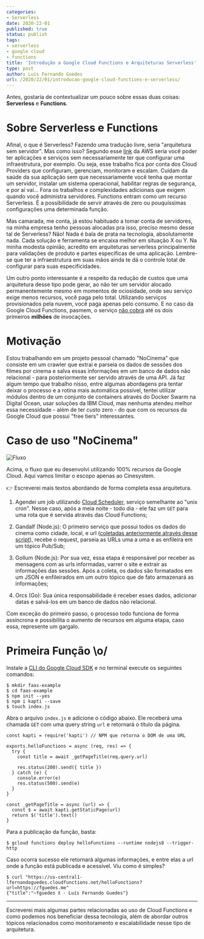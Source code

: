 ```yaml
---
categories:
- Serverless
date: 2020-22-01
published: true
status: publish
tags:
- serverless
- google cloud
- functions
title: 'Introdução a Google Cloud Functions e Arquiteturas Serverless'
type: post
author: Luís Fernando Guedes
url: /2020/22/01/introducao-google-cloud-functions-e-serverless/
---
```


Antes, gostaria de contextualizar um pouco sobre essas duas coisas: **Serverless** e **Functions**.


# Sobre Serverless e Functions

Afinal, o que é Serverless? Fazendo uma tradução livre, seria "arquitetura sem servidor". Mas como isso? Segundo esse [link](https://aws.amazon.com/pt/lambda/serverless-architectures-learn-more/) da AWS seria você poder ter aplicações e serviços sem necessariamente ter que configurar uma infraestrutura, por exemplo. Ou seja, esse trabalho fica por conta dos Cloud Providers que configuram, gerenciam, monitoram e escalam. Cuidam da saúde da sua aplicação sem que necessariamente você tenha que montar um servidor, instalar um sistema operacional, habilitar regras de segurança, e por aí vai... Fora os trabalhos e complexidades adicionais que exigem quando você administra servidores. Functions entram como um recurso Serverless. É a possibilidade de servir através de zero ou pouquíssimas configurações uma determinada função.

Mas camarada, me conta, já estou habituado a tomar conta de servidores, na minha empresa tenho pessoas alocadas pra isso, preciso mesmo desse tal de Serverless? Não! Nada é bala de prata na tecnologia, absolutamente nada. Cada solução e ferramenta se encaixa melhor em situação X ou Y. Na minha modesta opinião, acredito em arquiteturas serverless principalmente para validações de produto e partes específicas de uma aplicação. Lembre-se que ter a infraestrutura em suas mãos ainda te dá o controle total de configurar para suas especificidades.

Um outro ponto interessante é a respeito da redução de custos que uma arquitetura desse tipo pode gerar, ao não ter um servidor alocado permanentemente mesmo em momentos de ociosidade, onde seu serviço exige menos recursos, você paga pelo total. Utilizando serviços provisionados pela nuvem, você paga apenas pelo consumo. E no caso da Google Cloud Functions, pasmem, o serviço [não cobra](https://cloud.google.com/functions/pricing) até os dois primeiros **milhões** de invocações.

# Motivação 

Estou trabalhando em um projeto pessoal chamado "NoCinema" que consiste em um crawler que extrai e parseia os dados de sessões dos filmes por cinema e salva essas informações em um banco de dados não relacional - para posteriormente ser servido através de uma API. Já faz algum tempo que trabalho nisso, entre algumas abordagens pra tentar deixar o processo e a rotina mais automática possível, tentei utilizar módulos dentro de um conjunto de containers através do Docker Swarm na Digital Ocean, usar soluções da IBM Cloud, mas nenhuma atendeu melhor essa necessidade - além de ter custo zero - do que com os recursos da Google Cloud que possui "free tiers" interessantes.

# Caso de uso "NoCinema"

![Fluxo](/cloud-functions/flow.png)

Acima, o fluxo que eu desenvolvi utilizando 100% recursos da Google Cloud. Aqui vamos limitar o escopo apenas ao Cinesystem.

👉 Escreverei mais textos abordando de forma completa essa arquitetura.

1. Agendei um job utilizando [Cloud Scheduler](https://cloud.google.com/scheduler/), serviço semelhante ao "unix cron". Nesse caso, após a meia noite - todo dia - ele faz um `GET` para uma rota que é servida através das Cloud Functions;

2. Gandalf (Node.js): O primeiro serviço que possui todos os dados do cinema como cidade, local, e url ([coletadas anteriormente através desse script](https://github.com/nocinema/gollum/blob/master/modules/cinesystem.crawler.class.js#L109)), recebe o request, parseia as URLs uma a uma e as enfileira em um tópico Pub/Sub;

3. Gollum (Node.js): Por sua vez, essa etapa é responsável por receber as mensagens com as urls informadas, varrer o site e extrair as informações das sessões. Após a coleta, os dados são formatados em um JSON e enfileirados em um outro tópico que de fato armazenará as informações;

4. Orcs (Go): Sua única responsabilidade é receber esses dados, adicionar datas e salvá-los em um banco de dados não relacional.

Com exceção do primeiro passo, o processo todo funciona de forma assíncrona e possibilita o aumento de recursos em alguma etapa, caso essa, represente um gargalo.

# Primeira Função \o/

Instale a [CLI do Google Cloud SDK](https://cloud.google.com/sdk/gcloud/) e no terminal execute os seguintes comandos:

```
$ mkdir faas-example
$ cd faas-example
$ npm init --yes
$ npm i kapti --save
$ touch index.js
```
Abra o arquivo `index.js` e adicione o código abaixo. Ele receberá uma chamada `GET` com uma query string `url` e retornará o título da página.

```
const kapti = require('kapti') // NPM que retorna o DOM de uma URL

exports.helloFunctions = async (req, res) => {
  try {
    const title = await _getPageTitle(req.query.url)

    res.status(200).send({ title })
  } catch (e) {
    console.error(e)
    res.status(500).send(e)
  }
}

const _getPageTitle = async (url) => {
  const $ = await kapti.getStaticPage(url)
  return $('title').text()
}
```
Para a publicação da função, basta:

```
$ gcloud functions deploy helloFunctions --runtime nodejs8 --trigger-http
```

Caso ocorra sucesso ele retornará algumas informações, e entre elas a url onde a função está publicada e acessível. Viu como é simples?

```
$ curl "https://us-central1-lfernandoguedes.cloudfunctions.net/helloFunctions?url=https://fguedes.me"
{"title":"~fguedes 🕱 · Luís Fernando Guedes"}
```

--- 

Escreverei mais algumas partes relacionadas ao uso de Cloud Functions e como podemos nos beneficiar dessa tecnologia, além de abordar outros tópicos relacionados como monitoramento e escalabilidade nesse tipo de arquitetura.
